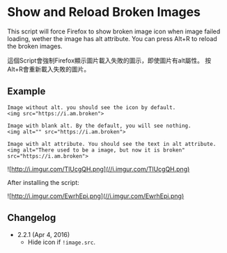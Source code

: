 Show and Reload Broken Images
=============================
This script will force Firefox to show broken image icon when image failed loading, wether the image has alt attribute.
You can press Alt+R to reload the broken images.

這個Script會強制Firefox顯示圖片載入失敗的圖示，即使圖片有alt屬性。
按Alt+R會重新載入失敗的圖片。

Example
-------
```
Image without alt. you should see the icon by default.
<img src="https://i.am.broken">

Image with blank alt. By the default, you will see nothing.
<img alt="" src="https://i.am.broken">

Image with alt attribute. You should see the text in alt attribute.
<img alt="There used to be a image, but now it is broken" src="https://i.am.broken">
```
![http://i.imgur.com/TlUcgQH.png](//i.imgur.com/TlUcgQH.png)

After installing the script:

![http://i.imgur.com/EwrhEpi.png](//i.imgur.com/EwrhEpi.png)

Changelog
---------
* 2.2.1 (Apr 4, 2016)
	- Hide icon if `!image.src`.
